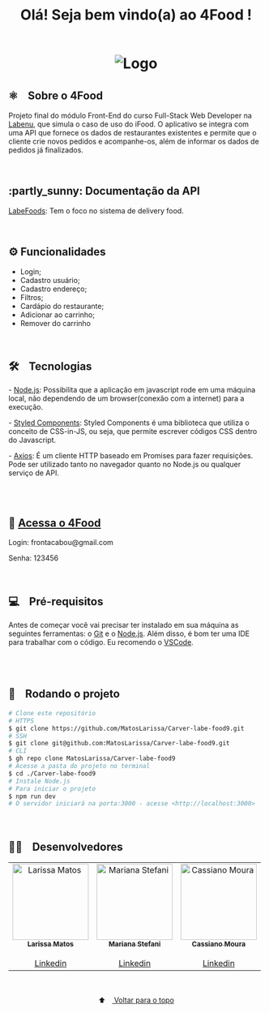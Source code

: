 <h1 align="center" color="069bfb">
  <span color="red">Olá! Seja bem vindo(a) ao  4Food ! </span>
<br /> <br />

<p align="center">
  <img src="https://i.giphy.com/media/9HTu0L9WXbwf6/giphy.webp" alt="Logo">
</p>
<h2>⚛️ﾠSobre o 4Food</h2>
<p> Projeto final do módulo Front-End do curso Full-Stack Web Developer na <a href="https://www.labenu.com.br/quem-somos" target="_blank">Labenu</a>, que simula o caso de uso do iFood. O aplicativo se integra com uma API que fornece os dados de restaurantes existentes e permite que o cliente crie novos pedidos e acompanhe-os, além de informar os dados de pedidos já finalizados.
</p><br/>

<h2> :partly_sunny: Documentação da API </h2>
<p>  <a href="https://documenter.getpostman.com/view/7549981/SWTEdGtT" target="_blank">LabeFoods</a>: Tem o foco no sistema de delivery food.</p>
<br/>
<h2> ⚙️ Funcionalidades</h2>

- Login;
- Cadastro usuário;
- Cadastro endereço;
- Filtros;
- Cardápio do restaurante;
- Adicionar ao carrinho;
- Remover do carrinho
  
<br/>
<h2> 🛠️ﾠTecnologias</h2>

<p> - <a href="https://nodejs.org/en/" target="_blank">Node.js</a>: Possibilita que a aplicação em javascript rode em uma máquina local, não dependendo de um browser(conexão com a internet) para a execução.</p>
<p> - <a href="https://styled-components.com/docs" target="_blank">Styled Components</a>: Styled Components é uma biblioteca que utiliza o conceito de CSS-in-JS, ou seja, que permite escrever códigos CSS dentro do Javascript.</p>

<p> - <a href="https://axios-http.com/ptbr/docs/intro" target="_blank">Axios</a>: É um cliente HTTP baseado em Promises para fazer requisições. Pode ser utilizado tanto no navegador quanto no Node.js ou qualquer serviço de API.</p>
<br/>

<!-- <h2> 🖼️ﾠPreview</h2>
<p align="center">
  <img src="" alt="Preview">
  </p>
<br/> -->
  
 <br/>
 <h2> 🔗 <a href="https://scared-brush.surge.sh/" target="_blank">Acessa o 4Food</a> </h2>
 <p>Login: frontacabou@gmail.com</p>
 <p>Senha: 123456</p>
 
 <br/>
<h2> 💻ﾠPré-requisitos </h2>

<p>Antes de começar você vai precisar ter instalado em sua máquina as seguintes ferramentas: o <a href="https://git-scm.com" target="_blank">Git</a> e o <a href="https://nodejs.org/en/" target="_blank">Node.js</a>.
Além disso, é bom ter uma IDE para trabalhar com o código. Eu recomendo o <a href="https://code.visualstudio.com" target="_blank">VSCode</a>.</p><br/>
  
  <br/>
 <h2> 🚀ﾠRodando o projeto </h2>

```bash
# Clone este repositório
# HTTPS
$ git clone https://github.com/MatosLarissa/Carver-labe-food9.git
# SSH
$ git clone git@github.com:MatosLarissa/Carver-labe-food9.git
# CLI
$ gh repo clone MatosLarissa/Carver-labe-food9
# Acesse a pasta do projeto no terminal
$ cd ./Carver-labe-food9
# Instale Node.js
# Para iniciar o projeto
$ npm run dev
# O servidor iniciará na porta:3000 - acesse <http://localhost:3000>
```
<br/>
  
<h2>🧑‍💻ﾠDesenvolvedores</h2>
<table align="center">
  <tr>
     <td align="center"><a href="https://github.com/MatosLarissa" target="_blank">
      <img src="https://avatars.githubusercontent.com/u/63737673?v=4" width="150px" alt="Larissa Matos"/>
      <br />
      <sub><b>Larissa Matos</b></sub><br/><br/>
      <sub><a href="https://www.linkedin.com/in/larissa-matos-b5aa93127/" target="_blank">Linkedin</a></sub>
      <br />
    </td>
     <td align="center"><a href="https://github.com/MarianaBJ" target="_blank">
      <img src="https://avatars.githubusercontent.com/u/80788293?v=4" width="150px" alt="Mariana Stefani "/>
      <br />
      <sub><b>Mariana Stefani</b></sub><br/><br/>
      <sub><a href="https://www.linkedin.com/in/marianasjesus/" target="_blank">Linkedin</a></sub>
      <br />
    </td>
     <td align="center"><a href="https://github.com/MouraCass" target="_blank">
      <img src="https://avatars.githubusercontent.com/u/86990508?v=4" width="150px" alt="Cassiano Moura "/>
      <br />
      <sub><b>Cassiano Moura</b></sub><br/><br/>
      <sub><a href="https://www.linkedin.com/in/cassiano-moura-1ab327167/" target="_blank">Linkedin</a></sub>
      <br />
    </td>
</table>
<br/>
  
<p align="center">
  ⬆ﾠ<a href="#top"> Voltar para o topo</a>
</p>
